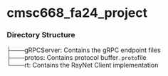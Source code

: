 # cmsc668_fa24_project

### Directory Structure  
├───gRPCServer: Contains the gRPC endpoint files  
├───protos: Contains protocol buffer`.proto`file   
└───rt: Contains the RayNet Client implementation